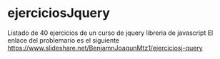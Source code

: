 # ejerciciosJquery
Listado de 40 ejercicios de un curso de jquery libreria de javascript
El enlace del problemario es el siguiente 
https://www.slideshare.net/BenjamnJoaqunMtz1/ejerciciosj-query
